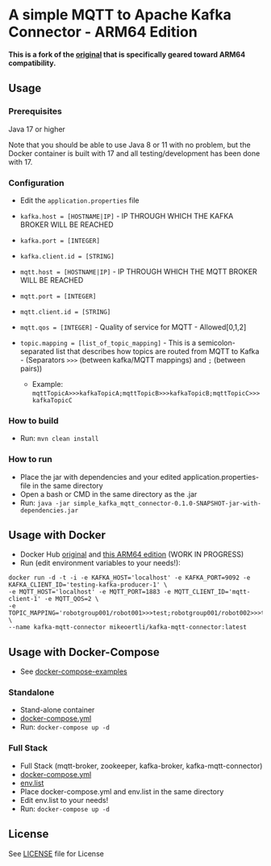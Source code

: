 # A simple MQTT to Apache Kafka Connector - ARM64 Edition

**This is a fork of the [original](https://github.com/ipa-digitools/simple-kafka-mqtt-connector) that is specifically
geared toward ARM64 compatibility.**

## Usage

### Prerequisites
Java 17 or higher

Note that you should be able to use Java 8 or 11 with no problem, but the Docker container is built with 17 and
all testing/development has been done with 17.


### Configuration

* Edit the `application.properties` file

* `kafka.host = [HOSTNAME|IP]` - IP THROUGH WHICH THE KAFKA BROKER WILL BE REACHED
* `kafka.port = [INTEGER]`
* `kafka.client.id = [STRING]`
* `mqtt.host = [HOSTNAME|IP]` - IP THROUGH WHICH THE MQTT BROKER WILL BE REACHED
* `mqtt.port = [INTEGER]`
* `mqtt.client.id = [STRING]`
* `mqtt.qos = [INTEGER]` - Quality of service for MQTT - Allowed[0,1,2]
* `topic.mapping = [list_of_topic_mapping]` - This is a semicolon-separated list that describes how topics are routed from MQTT to Kafka - (Separators `>>>` (between kafka/MQTT mappings) and `;` (between pairs)) 
  * Example: `mqttTopicA>>>kafkaTopicA;mqttTopicB>>>kafkaTopicB;mqttTopicC>>>kafkaTopicC`

### How to build

* Run: `mvn clean install`


### How to run

* Place the jar with dependencies and your edited application.properties-file in the same directory
* Open a bash or CMD in the same directory as the .jar
* Run: `java -jar simple_kafka_mqtt_connector-0.1.0-SNAPSHOT-jar-with-dependencies.jar`


## Usage with Docker

* Docker Hub [original](https://hub.docker.com/r/arthurgrigo/simple-kafka-mqtt-connector) and [this ARM64 edition](https://hub.docker.com/r/mikeoertli/kafka-mqtt-connector) (WORK IN PROGRESS)
* Run (edit environment variables to your needs!): 

```shell
docker run -d -t -i -e KAFKA_HOST='localhost' -e KAFKA_PORT=9092 -e KAFKA_CLIENT_ID='testing-kafka-producer-1' \
-e MQTT_HOST='localhost' -e MQTT_PORT=1883 -e MQTT_CLIENT_ID='mqtt-client-1' -e MQTT_QOS=2 \
-e TOPIC_MAPPING='robotgroup001/robot001>>>test;robotgroup001/robot002>>>test02;robotgroup001/robot003>>>test03'  \
--name kafka-mqtt-connector mikeoertli/kafka-mqtt-connector:latest
```


## Usage with Docker-Compose

* See [docker-compose-examples](docker-compose)

### Standalone

* Stand-alone container
* [docker-compose.yml](docker-compose/standalone/docker-compose.yml)
* Run: `docker-compose up -d`


### Full Stack

* Full Stack (mqtt-broker, zookeeper, kafka-broker, kafka-mqtt-connector)
* [docker-compose.yml](docker-compose/fullstack/docker-compose.yml)
* [env.list](docker-compose/fullstack/env.list)
* Place docker-compose.yml and env.list in the same directory
* Edit env.list to your needs!
* Run: `docker-compose up -d`


## License
See [LICENSE](LICENSE) file for License
